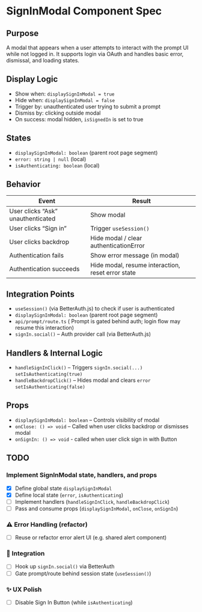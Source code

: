 # SignInModal Component Spec

## Purpose

A modal that appears when a user attempts to interact with the prompt UI while not logged in. It supports login via OAuth and handles basic error, dismissal, and loading states.

## Display Logic

- Show when: `displaySignInModal = true`
- Hide when: `displaySignInModal = false`
- Trigger by: unauthenticated user trying to submit a prompt
- Dismiss by: clicking outside modal
- On success: modal hidden, `isSignedIn` is set to true

## States

- `displaySignInModal: boolean` (parent root page segment)
- `error: string | null` (local)
- `isAuthenticating: boolean` (local)

## Behavior

| Event                             | Result                                            |
| --------------------------------- | ------------------------------------------------- |
| User clicks “Ask” unauthenticated | Show modal                                        |
| User clicks “Sign in”             | Trigger `useSession()`                            |
| User clicks backdrop              | Hide modal / clear authenticationError            |
| Authentication fails              | Show error message (in modal)                     |
| Authentication succeeds           | Hide modal, resume interaction, reset error state |

## Integration Points

- `useSession()` (via BetterAuth.js) to check if user is authenticated
- `displaySignInModal: boolean` (parent root page segment)
- `api/prompt/route.ts` ( Prompt is gated behind auth; login flow may resume this interaction)
- `signIn.social()` – Auth provider call (via BetterAuth.js)

## Handlers & Internal Logic

- `handleSignInClick()` – Triggers `signIn.social(...)` `setIsAuthenticating(true)`
- `handleBackdropClick()` – Hides modal and clears `error` `setIsAuthenticating(false)`

## Props

- `displaySignInModal: boolean` – Controls visibility of modal
- `onClose: () => void` – Called when user clicks backdrop or dismisses modal
- `onSignIn: () => void` - called when user click sign in with Button

## TODO

### Implement SignInModal state, handlers, and props

- [x] Define global state `displaySignInModal`
- [x] Define local state (`error`, `isAuthenticating`)
- [ ] Implement handlers (`handleSignInClick`, `handleBackdropClick`)
- [ ] Pass and consume props (`displaySignInModal`, `onClose`, `onSignIn`)

### ⚠️ Error Handling (refactor)

- [ ] Reuse or refactor error alert UI (e.g. shared alert component)

### 🔐 Integration

- [ ] Hook up `signIn.social()` via BetterAuth
- [ ] Gate prompt/route behind session state (`useSession()`)

### ✨ UX Polish

- [ ] Disable Sign In Button (while `isAuthenticating`)
